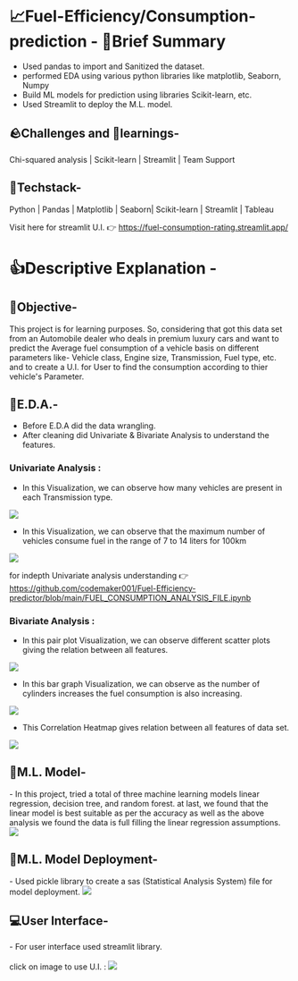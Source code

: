 <h1>
 📈Fuel-Efficiency/Consumption-prediction - 📑Brief Summary
</h1>

- Used pandas to import and Sanitized the dataset.
- performed EDA using various python libraries like matplotlib,
Seaborn, Numpy
- Build ML models for prediction using libraries Scikit-learn, etc.
- Used Streamlit to deploy the M.L. model.

<h2>
 🪨Challenges and 🧠learnings-
</h2>
  Chi-squared analysis | Scikit-learn | Streamlit | Team Support 
  
<h2>
 🤖Techstack-
</h2>
  Python | Pandas | Matplotlib | Seaborn| Scikit-learn | Streamlit | Tableau

Visit here for streamlit U.I. 👉 https://fuel-consumption-rating.streamlit.app/

<h1>
 👍Descriptive Explanation - 
</h1>

<h2> 
  🥅Objective-
</h2>
This project is for learning purposes. So, considering that  got this data set from an Automobile dealer who deals in premium luxury cars and want to predict the Average fuel consumption of a vehicle basis on different parameters like- Vehicle class, Engine size, 
Transmission, Fuel type, etc. and to create a U.I. for User to find the consumption according to thier vehicle's Parameter.
 

<h2> 
  📑E.D.A.-
</h2>

- Before E.D.A did the data wrangling.
- After cleaning did Univariate & Bivariate Analysis to understand the features.

<h3> Univariate Analysis : </h3>

- In this Visualization, we can observe how many vehicles are present in each Transmission type. 
<img src="https://github.com/codemaker001/Fuel-Efficiency-predictor/blob/main/images/rWBj1FLmYy.jpg">



- In this Visualization, we can observe that the maximum number of vehicles consume fuel in the range of 7 to 14 liters for 100km
<img src="https://github.com/codemaker001/Fuel-Efficiency-predictor/blob/main/images/GNPrWaBHJb.png">

for indepth Univariate analysis understanding 👉 https://github.com/codemaker001/Fuel-Efficiency-predictor/blob/main/FUEL_CONSUMPTION_ANALYSIS_FILE.ipynb

<h3> Bivariate Analysis : </h3>

- In this pair plot Visualization, we can observe different scatter plots giving the relation between all features.
<img src="https://github.com/codemaker001/Fuel-Efficiency-predictor/blob/main/images/WIQ5l2SV3x.png">

- In this bar graph Visualization, we can observe as the number of cylinders increases the fuel consumption is also increasing. 
<img src="https://github.com/codemaker001/Fuel-Efficiency-predictor/blob/main/images/PY7pHl2hHh.png">

- This Correlation Heatmap gives relation between all features of data set.
<img src="https://github.com/codemaker001/Fuel-Efficiency-predictor/blob/main/images/7Jcc6Gaz2w.png">

<h2> 
  🤖M.L. Model-
</h2>
- In this project, tried a total of three machine learning models linear regression, decision tree, and random forest. at last, we found that the linear model is best suitable as per the accuracy as well as the above analysis we found the data is full filling the linear regression assumptions.
<img src="https://github.com/codemaker001/Fuel-Efficiency-predictor/blob/main/images/ujG4xnDxrx.png">


<h2> 
  🤖M.L. Model Deployment-
</h2>
- Used pickle library to create a sas (Statistical Analysis System) file for model deployment.
<img src="https://github.com/codemaker001/Fuel-Efficiency-predictor/blob/main/images/GNPrWaBHJb.png">


<h2> 
  💻User Interface-
</h2>
- For user interface used streamlit library.
<br>
<br>
click on image to use U.I. :
<a href="https://fuel-consumption-rating.streamlit.app/">
<img src="https://github.com/codemaker001/Fuel-Efficiency-predictor/blob/main/images/OCpdLj8B7l.png">
</a>













































